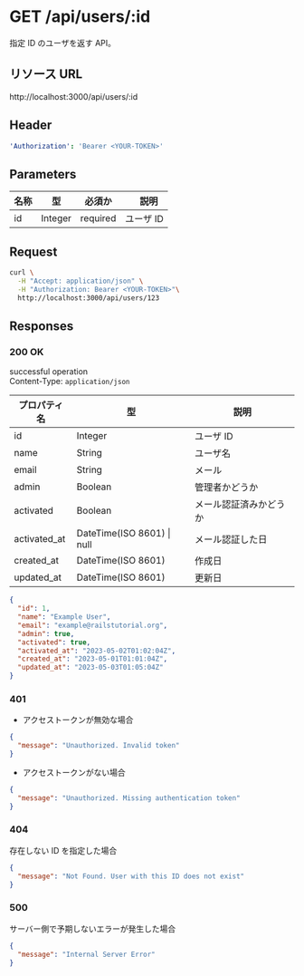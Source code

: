# GET /api/users/:id

指定 ID のユーザを返す API。

## リソース URL

http://localhost:3000/api/users/:id

## Header

```yml
'Authorization': 'Bearer <YOUR-TOKEN>'
```

## Parameters

| 名称 | 型      | 必須か   | 　説明    |
| ---- | ------- | -------- | --------- |
| id   | Integer | required | ユーザ ID |

## Request

```bash
curl \
  -H "Accept: application/json" \
  -H "Authorization: Bearer <YOUR-TOKEN>"\
  http://localhost:3000/api/users/123
```

## Responses

### 200 OK

successful operation<br>
Content-Type: `application/json`

| プロパティ名 | 型                             | 説明                   |
| ------------ | ------------------------------ | ---------------------- |
| id           | Integer                        | ユーザ ID              |
| name         | String                         | ユーザ名               |
| email        | String                         | メール                 |
| admin        | Boolean                        | 管理者かどうか         |
| activated    | Boolean                        | メール認証済みかどうか |
| activated_at | DateTime(ISO 8601) &#124; null | メール認証した日       |
| created_at   | DateTime(ISO 8601)             | 作成日                 |
| updated_at   | DateTime(ISO 8601)             | 更新日                 |

```json
{
  "id": 1,
  "name": "Example User",
  "email": "example@railstutorial.org",
  "admin": true,
  "activated": true,
  "activated_at": "2023-05-02T01:02:04Z",
  "created_at": "2023-05-01T01:01:04Z",
  "updated_at": "2023-05-03T01:05:04Z"
}
```

### 401

- アクセストークンが無効な場合

```json
{
  "message": "Unauthorized. Invalid token"
}
```

- アクセストークンがない場合

```json
{
  "message": "Unauthorized. Missing authentication token"
}
```

### 404

存在しない ID を指定した場合

```json
{
  "message": "Not Found. User with this ID does not exist"
}
```

### 500

サーバー側で予期しないエラーが発生した場合

```json
{
  "message": "Internal Server Error"
}
```
